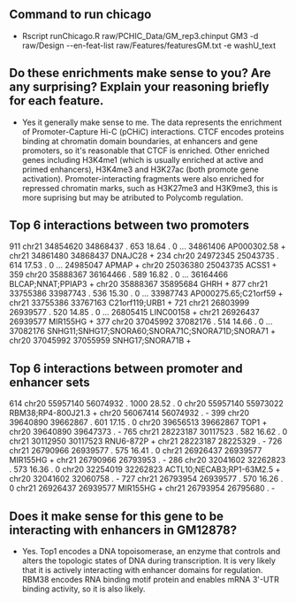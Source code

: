 ## Command to run chicago
- Rscript runChicago.R raw/PCHIC_Data/GM_rep3.chinput GM3 -d raw/Design --en-feat-list raw/Features/featuresGM.txt -e washU_text

## Do these enrichments make sense to you? Are any surprising? Explain your reasoning briefly for each feature.
- Yes it generally make sense to me. The data represents the enrichment of Promoter-Capture Hi-C (pCHiC) interactions. CTCF encodes proteins binding at chromatin domain boundaries, at enhancers and gene promoters, so it's reasonable that CTCF is enriched. Other enriched genes including H3K4me1 (which is usually enriched at active and primed enhancers), H3K4me3 and H3K27ac (both promote gene activation). Promoter-interacting fragments were also enriched for repressed chromatin marks, such as H3K27me3 and H3K9me3, this is more suprising but may be atributed to Polycomb regulation.

## Top 6 interactions between two promoters
911  chr21  34854620  34868437  .  653  18.64  .   0  ...  34861406                                      AP000302.58   +  chr21  34861480  34868437          DNAJC28   +
234  chr20  24972345  25043735  .  614  17.53  .   0  ...  24985047                                            APMAP   +  chr20  25036380  25043735            ACSS1   +
359  chr20  35888367  36164466  .  589  16.82  .   0  ...  36164466                                BLCAP;NNAT;PPIAP3   +  chr20  35888367  35895684             GHRH   +
877  chr21  33755386  33987743  .  536  15.30  .   0  ...  33987743                             AP000275.65;C21orf59   +  chr21  33755386  33767163   C21orf119;URB1   +
721  chr21  26803999  26939577  .  520  14.85  .   0  ...  26805415                                        LINC00158   +  chr21  26926437  26939577         MIR155HG   +
377  chr20  37045992  37082176  .  514  14.66  .   0  ...  37082176  SNHG11;SNHG17;SNORA60;SNORA71C;SNORA71D;SNORA71   +  chr20  37045992  37055959  SNHG17;SNORA71B   +

## Top 6 interactions between promoter and enhancer sets
614  chr20  55957140  56074932  .  1000  28.52  .   0  chr20  55957140  55973022        RBM38;RP4-800J21.3  +  chr20  56067414  56074932  .  -
399  chr20  39640890  39662867  .   601  17.15  .   0  chr20  39656513  39662867                      TOP1  +  chr20  39640890  39647373  .  -
765  chr21  28223187  30117523  .   582  16.62  .   0  chr21  30112950  30117523                 RNU6-872P  +  chr21  28223187  28225329  .  -
726  chr21  26790966  26939577  .   575  16.41  .   0  chr21  26926437  26939577                  MIR155HG  +  chr21  26790966  26793953  .  -
286  chr20  32041602  32262823  .   573  16.36  .   0  chr20  32254019  32262823  ACTL10;NECAB3;RP1-63M2.5  +  chr20  32041602  32060758  .  -
727  chr21  26793954  26939577  .   570  16.26  .   0  chr21  26926437  26939577                  MIR155HG  +  chr21  26793954  26795680  .  -

## Does it make sense for this gene to be interacting with enhancers in GM12878? 
- Yes. Top1 encodes a DNA topoisomerase, an enzyme that controls and alters the topologic states of DNA during transcription. It is very likely that it is actively interacting with enhancer domains for regulation. RBM38 encodes RNA binding motif protein and enables mRNA 3'-UTR binding activity, so it is also likely.